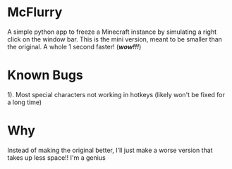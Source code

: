 # McFlurry
A simple python app to freeze a Minecraft instance by simulating a right click on the window bar.
This is the mini version, meant to be smaller than the original.
A whole 1 second faster! (***wow!!!***)

# Known Bugs
1). Most special characters not working in hotkeys (likely won't be fixed for a long time)

# Why

Instead of making the original better, I'll just make a worse version that takes up less space!! I'm a genius
